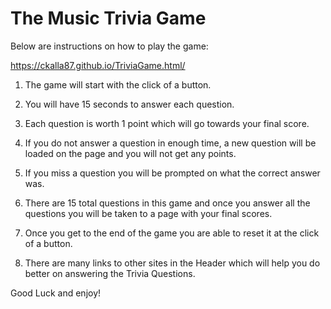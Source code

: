 # The Music Trivia Game
<!------------------------------------------Welcome To My Music Trivia Game!---------------------------------------------------------------->

Below are instructions on how to play the game:

https://ckalla87.github.io/TriviaGame.html/

1. The game will start with the click of a button.

2. You will have 15 seconds to answer each question.

3. Each question is worth 1 point which will go towards your final score.

4. If you do not answer a question in enough time, a new question will be loaded on the page and you will not get any points.

5. If you miss a question you will be prompted on what the correct answer was.

6. There are 15 total questions in this game and once you answer all the questions you will be taken to a page with your final scores.

7. Once you get to the end of the game you are able to reset it at the click of a button.

8. There are many links to other sites in the Header which will help you do better on answering the Trivia Questions.

Good Luck and enjoy!
